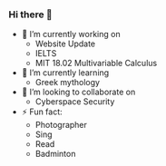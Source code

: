 ### Hi there 👋

- 🔭 I’m currently working on
  - Website Update
  - IELTS
  - MIT 18.02 Multivariable Calculus
- 🌱 I’m currently learning
  - Greek mythology
-  👯 I’m looking to collaborate on
    - Cyberspace Security
- ⚡ Fun fact:
    - Photographer
    - Sing
    - Read
    - Badminton
